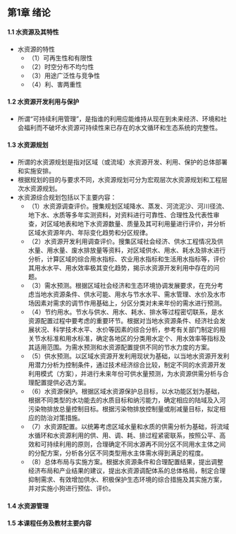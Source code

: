 ## 第1章 绪论
#### 1.1 水资源及其特性
- 水资源的特性
	- （1）可再生性和有限性
	- （2）时空分布不均匀性
	- （3）用途广泛性与竞争性
	- （4）利、害两重性
#### 1.2 水资源开发利用与保护
- 所谓“可持续利用管理”，是指谁的利用应能维持从现在到未来经济、环境和社会福利而不破坏水资源可持续性来已存在的水文循环和生态系统的完整性。
#### 1.3 水资源规划
- 所谓的水资源规划是指对区域（或流域）水资源开发、利用、保护的总体部署和实施安排。
- 根据规划的目的与要求不同，水资源规划可分为宏观层次水资源规划和工程层次水资源规划。
- 水资源综合规划包括以下主要内容：
	- （1）水资源调查评价。搜集规划区域降水、蒸发、河流泥沙、河川径流、地下水、水质等多年实测资料，对资料进行可靠性、合理性及代表性审查，对区域地表和地下水资源数量、质量及其可利用量进行评价，并分析区域水资源年内、年际变化趋势和分区规律。
	- （2）水资源开发利用调查评价。搜集区域社会经济、供水工程情况及供水量、用水量、废水排放量等资料，对区域供水、用水、耗水及排水进行分析，计算区域的综合用水指标、农业用水指标和生活用水指标等，评价其用水水平、用水效率极其变化趋势，揭示水资源开发利用中存在的问题。
	- （3）需水预测。根据区域社会经济和生态环境协调发展要求，在充分考虑当地水资源条件、供水可能、用水与节水水平、需水管理、水价及水市场因素对需求的调节作用基础上，分区分类对未来年份的需水进行预测。
	- （4）节约用水。节水与供水、用水、耗水、排水等过程密切联系，是水资源配置过程中要考虑的重要环节。根据对当地水资源条件、经济社会发展状况、科学技术水平、水价等因素的综合分析，参考有关部门制定的相关节水标准和用水标准，确定各地区的分类用水定个、用水效率等指标及其适用范围。为需水预测和水资源配置提供不同的节水力度的方案。
	- （5）供水预测。以区域水资源开发利用现状为基础，以当地水资源开发利用潜力分析为控制条件，通过技术经济综合比较，制定不同的水资源开发利用模式（方案），并进行未来年份可供水量预测，为水资源供需分析与合理配置提供必选方案。
	- （6）水资源保护。根据区域水资源保护总目标，以水功能区划为基础，根据不同类型的水功能去的水质目标和纳污能力，确定相应的陆域及入河污染物排放总量控制目标。根据污染物排放控制量或削减量目标，拟定相应的防治对策措施。
	- （7）水资源配置。以统筹考虑区域水量和水质的供需分析为基础，将流域水循环和水资源利用的供、用、调、耗、排过程紧密联系，按照公平、高效和可持续利用的原则，合理确定不同水源再不同分区不同用水主体之间的分配方案，分析各分区不同类型用水主体需水得到满足的程度。
	- （8）总体布局与实施方案。根据水资源条件和合理配置结果，提出调整经济布局和产业结果的建议，提出水资源调配体系的总体格局，制定合理抑制需求、有效增加供水、积极保护生态环境的综合措施及其实施方案，并对实施小狗进行预估、评价。
#### 1.4 水资源管理
#### 1.5 本课程任务及教材主要内容
